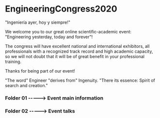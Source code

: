 # EngineeringCongress2020
"Ingeniería ayer, hoy y siempre!"

We welcome you to our great online scientific-academic event: "Engineering yesterday, today and forever"!

The congress will have excellent national and international exhibitors, all professionals with a recognized track record and high academic capacity, so we will not doubt that it will be of great benefit in your professional training.

Thanks for being part of our event!

"The word" Engineer "derives from" Ingenuity. "There its essence: Spirit of search and creation."

### Folder 01 -----> Event main information
### Folder 02 -----> Event talks
